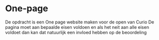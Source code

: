 # One-page
De opdracht is een One page website maken voor de open van Curio
De pagina moet aan bepaalde eisen voldoen en als het neit aan alle eisen voldoet dan kan dat natuurlijk een invloed hebben op de beoordeling
